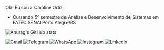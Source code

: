 Olá! Eu sou a Caroline Ortiz

- Cursando 5º semestre de Análise e Desenvolvimento de Sistemas em FATEC SENAI Porto Alegre/RS

![Anurag's GitHub stats](https://github-readme-stats.vercel.app/api?username=carolinefortiz&show_icons=true&bg_color=00000000)

<div>
    <a href="mailto:carolineortizmartins@gmail.com">
        <img src="https://img.shields.io/badge/Gmail-D14836?style=for-the-badge&logo=gmail&logoColor=white" alt="Gmail">
    </a>
    <a href="https://t.me/carolinefagundesortiz">
        <img src="https://img.shields.io/badge/Telegram-2CA5E0?style=for-the-badge&logo=telegram&logoColor=white" alt="Telegram">
    </a>
    <a href="https://api.whatsapp.com/send?phone=5199932767">
        <img src="https://img.shields.io/badge/WhatsApp-25D366?style=for-the-badge&logo=whatsapp&logoColor=white" alt="WhatsApp">
    </a>
    <a href="https://www.instagram.com/carolinefagundesortiz/">
        <img src="https://img.shields.io/badge/Instagram-E4405F?style=for-the-badge&logo=instagram&logoColor=white" alt="Instagram">
    </a>
    <a href="https://www.linkedin.com/in/caroline-ortiz-b84955ab/">
        <img src="https://img.shields.io/badge/LinkedIn-0077B5?style=for-the-badge&logo=linkedin&logoColor=white" alt="LinkedIn">
    </a>
</div>
